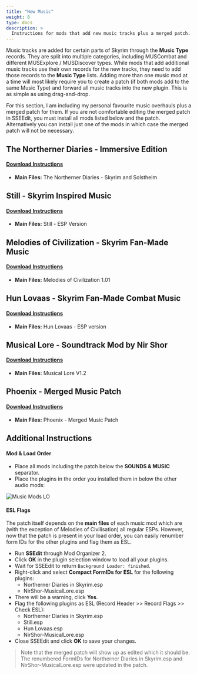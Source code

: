 ```yaml
---
title: "New Music"
weight: 8
type: docs
description: >
  Instructions for mods that add new music tracks plus a merged patch.
---
```


Music tracks are added for certain parts of Skyrim through the **Music Type** records. They are split into multiple categories, including MUSCombat and different MUSExplore / MUSDiscover types. While mods that add additional music tracks use their own records for the new tracks, they need to add those records to the **Music Type** lists. Adding more than one music mod at a time will most likely require you to create a patch (if both mods add to the same Music Type) and forward all music tracks into the new plugin. This is as simple as using drag-and-drop.

For this section, I am including my personal favourite music overhauls plus a merged patch for them. If you are not comfortable editing the merged patch in SSEEdit, you must install all mods listed below and the patch. Alternatively you can install just one of the mods in which case the merged patch will not be necessary.

## The Northerner Diaries - Immersive Edition

#### [Download Instructions](https://www.nexusmods.com/skyrimspecialedition/mods/28108?tab=files)

- **Main Files:** The Northerner Diaries - Skyrim and Solstheim

## Still - Skyrim Inspired Music

#### [Download Instructions](https://www.nexusmods.com/skyrimspecialedition/mods/19401?tab=files)

- **Main Files:** Still - ESP Version

## Melodies of Civilization - Skyrim Fan-Made Music

#### [Download Instructions](https://www.nexusmods.com/skyrimspecialedition/mods/30014?tab=files)

- **Main Files:** Melodies of Civilization 1.01

## Hun Lovaas - Skyrim Fan-Made Combat Music

#### [Download Instructions](https://www.nexusmods.com/skyrimspecialedition/mods/16123?tab=files)

- **Main Files:** Hun Lovaas - ESP version

## Musical Lore - Soundtrack Mod by Nir Shor

#### [Download Instructions](https://www.nexusmods.com/skyrimspecialedition/mods/3200?tab=files)

- **Main Files:** Musical Lore V1.2

## Phoenix - Merged Music Patch

#### [Download Instructions](https://www.nexusmods.com/skyrimspecialedition/mods/26092?tab=files)

- **Main Files:** Phoenix - Merged Music Patch

## Additional Instructions

#### Mod & Load Order

- Place all mods including the patch below the **SOUNDS & MUSIC** separator.
- Place the plugins in the order you installed them in below the other audio mods:

![Music Mods LO](/Pictures/customisation/music_mods_lo.png)

#### ESL Flags

The patch itself depends on the **main files** of each music mod which are (with the exception of Melodies of Civilisation) all regular ESPs. However, now that the patch is present in your load order, you can easily renumber form IDs for the other plugins and flag them as ESL.

- Run **SSEdit** through Mod Organizer 2.
- Click **OK** in the plugin selection window to load all your plugins.
- Wait for SSEEdit to return `Background Loader: finished`.
- Right-click and select **Compact FormIDs for ESL** for the following plugins:
  - Northerner Diaries in Skyrim.esp
  - NirShor-MusicalLore.esp
- There will be a warning, click **Yes**.
- Flag the following plugins as ESL (Record Header >> Record Flags >> Check ESL):
  - Northerner Diaries in Skyrim.esp
  - Still.esp
  - Hun Lovaas.esp
  - NirShor-MusicalLore.esp
- Close SSEEdit and click **OK** to save your changes.

> Note that the merged patch will show up as edited which it should be. The renumbered FormIDs for Northerner Diaries in Skyrim.esp and NirShor-MusicalLore.esp were updated in the patch.


